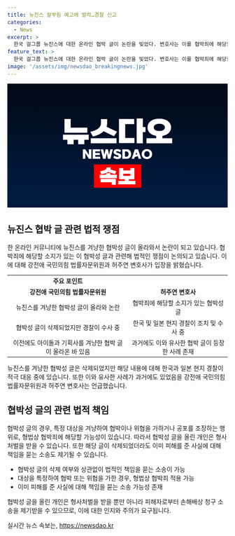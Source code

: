 ```yaml
---
title: 뉴진스 칼부림 예고에 발칵…경찰 신고
categories:
  - News
excerpt: >
  한국 걸그룹 뉴진스에 대한 온라인 협박 글이 논란을 빚었다. 변호사는 이를 협박죄에 해당할 수 있다고 언급했으며, 경찰이 수사에 착수했다고 전했다. 뉴진스는 현재 일본에서 공연 중인데, 이에 대한 안전 대책이 강화되고 있다. 이에 대한 팬덤의 과열된 반응과 함께, 이전에도 아이돌과 기획사 대표를 겨냥한 유사한 협박 글이 있었음을 언급했다. 이러한 글은 협박죄로 처벌될 수 있으며, 이를 함부로 올리지 말아야 한다는 경고를 전했다.
feature_text: >
  한국 걸그룹 뉴진스에 대한 온라인 협박 글이 논란을 빚었다. 변호사는 이를 협박죄에 해당할 수 있다고 언급했으며, 경찰이 수사에 착수했다고 전했다. 뉴진스는 현재 일본에서 공연 중인데, 이에 대한 안전 대책이 강화되고 있다. 이에 대한 팬덤의 과열된 반응과 함께, 이전에도 아이돌과 기획사 대표를 겨냥한 유사한 협박 글이 있었음을 언급했다. 이러한 글은 협박죄로 처벌될 수 있으며, 이를 함부로 올리지 말아야 한다는 경고를 전했다.
image: '/assets/img/newsdao_breakingnews.jpg'
---
```


<p><img src="/assets/img/newsdao_breakingnews.jpg" alt="implanttips 속보" /></p>

<h2 data-ke-size="size26">뉴진스 협박 글 관련 법적 쟁점</h2>

<p data-ke-size="size16">한 온라인 커뮤니티에 뉴진스를 겨냥한 협박성 글이 올라와서 논란이 되고 있습니다. 협박죄에 해당할 소지가 있는 이 협박성 글과 관련해 법적인 쟁점이 논의되고 있습니다. 이에 대해 강전애 국민의힘 법률자문위원과 허주연 변호사가 입장을 밝혔습니다.</p>

<table>
  <tr>
    <td style="text-align: center; height: 17px;"><b>주요 포인트</b></td>
  </tr>
  <tr>
    <td style="text-align: center; height: 17px;"><b>강전애 국민의힘 법률자문위원</b></td>
    <td style="text-align: center; height: 17px;"><b>허주연 변호사</b></td>
  </tr>
  <tr>
    <td style="text-align: center; height: 17px;">뉴진스를 겨냥한 협박성 글이 올라와 논란</td>
    <td style="text-align: center; height: 17px;">협박죄에 해당할 소지가 있는 협박성 글</td>
  </tr>
  <tr>
    <td style="text-align: center; height: 17px;">협박성 글이 삭제되었지만 경찰이 수사 중</td>
    <td style="text-align: center; height: 17px;">한국 및 일본 현지 경찰이 조치 및 수사 중</td>
  </tr>
  <tr>
    <td style="text-align: center; height: 17px;">이전에도 아이돌과 기획사를 겨냥한 협박 글이 올라온 바 있음</td>
    <td style="text-align: center; height: 17px;">과거에도 이와 유사한 협박 글이 등장한 사례 존재</td>
  </tr>
</table>

<p data-ke-size="size16">뉴진스를 겨냥한 협박성 글은 삭제되었지만 해당 내용에 대해 한국과 일본 현지 경찰이 적극 대응 중에 있습니다. 또한 이와 유사한 사례가 과거에도 있었음을 강전애 국민의힘 법률자문위원과 허주연 변호사는 언급했습니다.</p>

<h2 data-ke-size="size26">협박성 글의 관련 법적 책임</h2>

<p data-ke-size="size16">협박성 글의 경우, 특정 대상을 겨냥하여 협박이나 위협을 가하거나 공포를 조장하는 행위로, 형법상 협박죄에 해당할 가능성이 있습니다. 따라서 협박성 글을 올린 개인은 형사처벌을 받을 수 있습니다. 또한 해당 글이 삭제되었더라도 이미 피해를 준 사실에 대해 책임을 묻는 소송도 제기될 수 있습니다.</p>

<ul>
  <li>협박성 글의 삭제 여부와 상관없이 법적인 책임을 묻는 소송이 가능</li>
  <li>대상을 특정하여 협박 또는 위협을 가한 경우, 형법상 협박죄 적용 가능</li>
  <li>이미 피해를 준 사실에 대해 책임을 묻는 소송 가능성 존재</li>
</ul>

<p data-ke-size="size16">협박성 글을 올린 개인은 형사처벌을 받을 뿐만 아니라 피해자로부터 손해배상 청구 소송을 제기받을 수 있으므로, 이에 대한 인지와 주의가 요구됩니다.</p>
실시간 뉴스 속보는, <a href="https://newsdao.kr" rel="dofollow">https://newsdao.kr</a>


